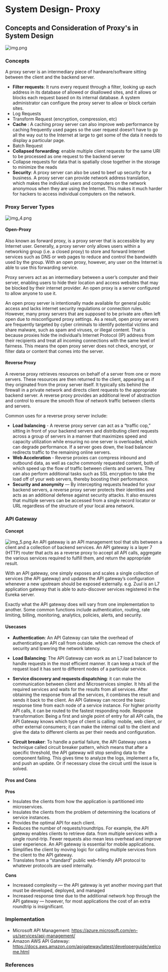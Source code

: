 # System Design- Proxy
## Concepts and Consideration of Proxy's in System Design

![img.png](../Assets/proxy_intro.png)

### Concepts
A proxy server is an intermediary piece of hardware/software sitting between the client and the backend server.  

* **Filter requests**: It runs every request through a filter, looking up each address in its database of allowed or disallowed sites, and it allows or blocks each request based on its internal database. A system administrator can configure the proxy server to allow or block certain sites.  
* Log Requests
* Transform Request (encryption, compression, etc)
* **Cache** : A caching proxy server can also improve web performance by caching frequently used pages so the user request doesn’t have to go all the way out to the Internet at large to get some of the data it needs to display a particular page.
* Batch Request
* **Collapsed forwarding**: enable multiple client requests for the same URI to be processed as one request to the backend server
* Collapse requests for data that is spatially close together in the storage to minimize the reads
* **Security**: A proxy server can also be used to beef up security for a business. A proxy server can provide network address translation, which makes the individual users and computers on the network anonymous when they are using the Internet. This makes it much harder for hackers to access individual computers on the network.

### Proxy Server Types
![img_4.png](../Assets/Proxy_server_type.png)
#### Open-Proxy
Also known as forward proxy, is a proxy server that is accessible by any Internet user. Generally, a proxy server only allows users within a networking group (i.e. a closed proxy) to store and forward Internet services such as DNS or web pages to reduce and control the bandwidth used by the group. With an open proxy, however, any user on the Internet is able to use this forwarding service.

Proxy servers act as an intermediary between a user’s computer and their server, enabling users to hide their location and access websites that may be blocked by their internet provider. An open proxy is a server configured to allow anyone to use it.

An open proxy server is intentionally made available for general public access and lacks internet security regulations or connection rules. However, many proxy servers that are supposed to be private are often left open due to misconfigured proxy settings.
As a result, open proxy servers are frequently targeted by cyber criminals to identify potential victims and share malware, such as spam and viruses, or illegal content. That is because proxies hide the individual’s Internet Protocol (IP) address from their recipients and treat all incoming connections with the same level of fairness. This means the open proxy server does not check, encrypt, or filter data or content that comes into the server.

#### Reverse Proxy 
A reverse proxy retrieves resources on behalf of a server from one or more servers. These resources are then returned to the client, appearing as if they originated from the proxy server itself. It typically sits behind the firewall in a private network and directs client requests to the appropriate backend server. A reverse proxy provides an additional level of abstraction and control to ensure the smooth flow of network traffic between clients and servers.

Common uses for a reverse proxy server include:

* **Load balancing** - A reverse proxy server can act as a “traffic cop,” sitting in front of your backend servers and distributing client requests across a group of servers in a manner that maximizes speed and capacity utilization while ensuring no one server is overloaded, which can degrade performance. If a server goes down, the load balancer redirects traffic to the remaining online servers.
* **Web Acceleration** - Reverse proxies can compress inbound and outbound data, as well as cache commonly requested content, both of which speed up the flow of traffic between clients and servers. They can also perform additional tasks such as SSL encryption to take the load off of your web servers, thereby boosting their performance.
* **Security and anonymity** — By intercepting requests headed for your backend servers, a reverse proxy server protects their identities and acts as an additional defense against security attacks. It also ensures that multiple servers can be accessed from a single record locator or URL regardless of the structure of your local area network.

### API Gateway
#### Concept
![img_5.png](../Assets/api_gateway.png)
An API gateway is an API management tool that sits between a client and a collection of backend services. An API gateway is a layer 7 (HTTP) router that acts as a reverse proxy to accept all API calls, aggregate the various services required to fulfill them, and return the appropriate result.

With an API gateway, one simply exposes and scales a single collection of services (the API gateway) and updates the API gateway’s configuration whenever a new upstream should be exposed externally. e.g. Zuul is an L7 application gateway that is able to auto-discover services registered in the Eureka server.

Exactly what the API gateway does will vary from one implementation to another. Some common functions include authentication, routing, rate limiting, billing, monitoring, analytics, policies, alerts, and security.

#### Usecases
* **Authentication**: An API Gateway can take the overhead of authenticating an API call from outside. which can remove the check of security and lowering the network latency.


* **Load Balancing**: The API Gateway can work as an L7 load balancer to handle requests in the most efficient manner. It can keep a track of the request load it has sent to different nodes of a particular service.


* **Service discovery and requests dispatching**: it can make the communication between client and Microservices simpler. It hits all the required services and waits for the results from all services. After obtaining the response from all the services, it combines the result and sends it back to the client. An API Gateway can record the basic response time from each node of a service instance. For higher priority API calls, it can be routed to the fastest responding node.
Response transformation: Being a first and single point of entry for all API calls, the API Gateway knows which type of client is calling: mobile, web client, or other external consumers; it can make the internal call to the client and give the data to different clients as per their needs and configuration.


* **Circuit breaker**: To handle a partial failure, the API Gateway uses a technique called circuit breaker pattern, which means that after a specific threshold, the API gateway will stop sending data to the component failing. This gives time to analyze the logs, implement a fix, and push an update. Or if necessary close the circuit until the issue is solved.   

#### Pros and Cons
**Pros**
* Insulates the clients from how the application is partitioned into microservices.
* Insulates the clients from the problem of determining the locations of service instances.
* Provides the optimal API for each client.
* Reduces the number of requests/roundtrips. For example, the API gateway enables clients to retrieve data. from multiple services with a single round-trip. Fewer requests also mean less overhead and improve user experience. An API gateway is essential for mobile applications.
* Simplifies the client by moving logic for calling multiple services from the client to the API gateway.
* Translates from a “standard” public web-friendly API protocol to whatever protocols are used internally.

**Cons**
* Increased complexity — the API gateway is yet another moving part that must be developed, deployed, and managed
* Increased response time due to the additional network hop through the API gateway — however, for most applications the cost of an extra roundtrip is insignificant.

### Implementation
* Microsoft API Management: https://azure.microsoft.com/en-us/services/api-management/
* Amazon AWS API Gateway: https://docs.aws.amazon.com/apigateway/latest/developerguide/welcome.html

### References
